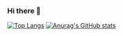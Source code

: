 ### Hi there 👋

<!--
**gdemerges/gdemerges** is a ✨ _special_ ✨ repository because its `README.md` (this file) appears on your GitHub profile.

Here are some ideas to get you started:

- 🔭 I’m currently working on ...
- 🌱 I’m currently learning ...
- 👯 I’m looking to collaborate on ...
- 🤔 I’m looking for help with ...
- 💬 Ask me about ...
- 📫 How to reach me: ...
- 😄 Pronouns: ...
- ⚡ Fun fact: ...
-->

[![Top Langs](https://github-readme-stats.vercel.app/api/top-langs/?username=gdemerges&layout=compact&theme=yeblu&show_icons=true)](https://github.com/gdemerges/github-readme-stats)
[![Anurag's GitHub stats](https://github-readme-stats.vercel.app/api?username=gdemerges&show_icons=true&theme=radical)](https://github.com/gdemerges/github-readme-stats)
